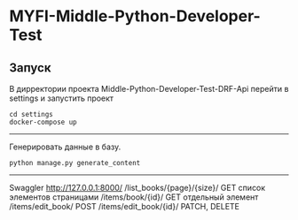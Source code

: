 # MYFI-Middle-Python-Developer-Test


## Запуск

В дирректории проекта Middle-Python-Developer-Test-DRF-Api перейти в settings и запустить проект 

```console
cd settings
docker-compose up
```
---
Генерировать данные в базу. 
```console
python manage.py generate_content
```
---

Swaggler 
http://127.0.0.1:8000/
/list_books/{page}/{size}/       GET список элементов страницами 
/items/book/{id}/                GET отдельный элемент
/items/edit_book/                POST
/items/edit_book/{id}/           PATCH, DELETE

